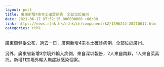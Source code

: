```yaml
---
layout: post
title: 廣東新增4宗本土確診病例　全部位於廣州
date: 2021-06-17 07:52:15.000000000 +08:00
link: https://news.rthk.hk/rthk/ch/component/k2/1596244-20210617.htm
categories: rthk
---
```


廣東衛健委公布，過去一日，廣東新增4宗本土確診病例，全部位於廣州。

另外，廣東省新增3宗境外輸入病例，來自深圳報告，2人來自南非，1人來自萊索托。新增11宗境外輸入無症狀感染個案。
